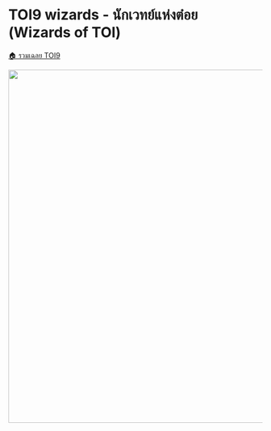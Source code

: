 <!-- @codegen_problem begin -->
# TOI9 wizards - นักเวทย์แห่งต๋อย (Wizards of TOI)

[🏠 รวมเฉลย TOI9](../)

<img width="700" src="https://github.com/krist7599555/toi/assets/19445033/80c80822-7583-4bcd-a705-dae3eacdee85" />
<!-- @codegen_problem end -->
